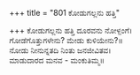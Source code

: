 +++
title = "801 ಕೋಡುಗಲ್ಲನು ಹತ್ತಿ"

+++
ಕೋಡುಗಲ್ಲನು ಹತ್ತಿ ದೂರವನು ನೋಳ್ಪಂಗೆ।  
ಗೋಡೆಗೊತ್ತುಗಳೇನು? ಮೇಡು ಕುಳಿಯೇನು?॥  
ನೋಡು ನೀನುನ್ನತದಿ ನಿಂತು ಜನಜೀವಿತವ।  
ಮಾಡುದಾರದ ಮನವ - ಮಂಕುತಿಮ್ಮ॥  

